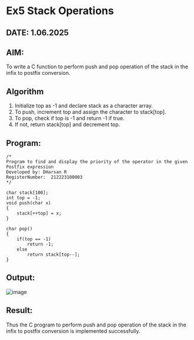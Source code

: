 # Ex5 Stack Operations
## DATE: 1.06.2025
## AIM:
To write a C function to perform push and pop operation of the stack in the infix to postfix conversion.

## Algorithm
1. Initialize top as -1 and declare stack as a character array.
2. To push, increment top and assign the character to stack[top].
3. To pop, check if top is -1 and return -1 if true.
4. If not, return stack[top] and decrement top.
 

## Program:
```
/*
Program to find and display the priority of the operator in the given Postfix expression
Developed by: DHarsan R
RegisterNumber:  212223100003
*/

char stack[100]; 
int top = -1; 
void push(char x) 
{ 
    stack[++top] = x; 
} 
 
char pop() 
{ 
    if(top == -1) 
        return -1; 
    else 
        return stack[top--]; 
}
```

## Output:

![image](https://github.com/user-attachments/assets/08653ef2-215e-4081-a428-94b78250788b)


## Result:
Thus the C program to perform push and pop operation of the stack in the infix to postfix conversion is implemented successfully.
